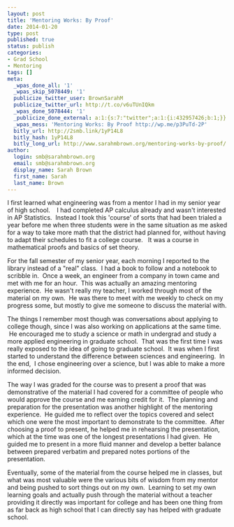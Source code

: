 ```yaml
---
layout: post
title: 'Mentoring Works: By Proof'
date: 2014-01-20 
type: post
published: true
status: publish
categories:
- Grad School
- Mentoring
tags: []
meta:
  _wpas_done_all: '1'
  _wpas_skip_5078449: '1'
  publicize_twitter_user: BrownSarahM
  publicize_twitter_url: http://t.co/v6uTUnIQkm
  _wpas_done_5078444: '1'
  _publicize_done_external: a:1:{s:7:"twitter";a:1:{i:432957426;b:1;}}
  _wpas_mess: 'Mentoring Works: By Proof http://wp.me/p3PuTd-2P'
  bitly_url: http://2smb.link/1yP14L8
  bitly_hash: 1yP14L8
  bitly_long_url: http://www.sarahmbrown.org/mentoring-works-by-proof/
author:
  login: smb@sarahmbrown.org
  email: smb@sarahmbrown.org
  display_name: Sarah Brown
  first_name: Sarah
  last_name: Brown
---
```

I first learned what engineering was from a mentor I had in my senior year of high school.    I had completed AP calculus already and wasn't interested in AP Statistics.  Instead I took this 'course' of sorts that had been trialed a year before me when three students were in the same situation as me asked for a way to take more math that the district had planned for, without having to adapt their schedules to fit a college course.   It was a course in mathematical proofs and basics of set theory.

For the fall semester of my senior year, each morning I reported to the library instead of a "real" class.  I had a book to follow and a notebook to scribble in.  Once a week, an engineer from a company in town came and met with me for an hour.  This was actually an amazing mentoring experience.  He wasn't really my teacher, I worked through most of the material on my own.  He was there to meet with me weekly to check on my progress some, but mostly to give me someone to discuss the material with.

The things I remember most though was conversations about applying to college though, since I was also working on applications at the same time.  He encouraged me to study a science or math in undergrad and study a more applied engineering in graduate school.  That was the first time I was really exposed to the idea of going to graduate school.  It was when I first started to understand the difference between sciences and engineering.  In the end,  I chose engineering over a science, but I was able to make a more informed decision.

The way I was graded for the course was to present a proof that was demonstrative of the material I had covered for a committee of people who would approve the course and me earning credit for it.  The planning and preparation for the presentation was another highlight of the mentoring experience.  He guided me to reflect over the topics covered and select which one were the most important to demonstrate to the committee.  After choosing a proof to present, he helped me in rehearsing the presentation, which at the time was one of the longest presentations I had given.  He guided me to present in a more fluid manner and develop a better balance between prepared verbatim and prepared notes portions of the presentation.

Eventually, some of the material from the course helped me in classes, but what was most valuable were the various bits of wisdom from my mentor and being pushed to sort things out on my own.  Learning to set my own learning goals and actually push through the material without a teacher providing it directly was important for college and has been one thing from as far back as high school that I can directly say has helped with graduate school.
